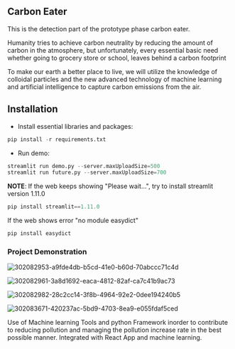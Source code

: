 ## Carbon Eater
This is the detection part of the prototype phase carbon eater.

Humanity tries to achieve carbon neutrality by reducing the amount of carbon in the atmosphere, but unfortunately, every essential basic need whether going to grocery store or school, leaves behind a carbon footprint

To make our earth a better place to live, we will utilize the knowledge of colloidal particles and the new advanced technology of machine learning and artificial intelligence to capture carbon emissions from the air.

## Installation

* Install essential libraries and packages:
```python
pip install -r requirements.txt
```

* Run demo:
```python
streamlit run demo.py --server.maxUploadSize=500
streamlit run future.py --server.maxUploadSize=700
```

**NOTE**: If the web keeps showing "Please wait...", try to install streamlit version 1.11.0
```python
pip install streamlit==1.11.0
```

If the web shows error "no module easydict"
```python
pip install easydict
```
### Project Demonstration
![302082953-a9fde4db-b5cd-41e0-b60d-70abccc71c4d](https://github.com/user-attachments/assets/da3f3832-1b42-4fd5-82b3-fc2c946c938f)

![302082961-3a8d1692-eaca-4812-82af-ca7c41b9ac73](https://github.com/user-attachments/assets/2d7af356-bf61-4e71-9b25-414d5c75eb8e)

![302082982-28c2cc14-3f8b-4964-92e2-0dee194240b5](https://github.com/user-attachments/assets/4929ccdd-3419-48a0-a631-40cbae78b64a)

![302083671-420237ac-5bd9-4703-8ea9-e055fdaf5ced](https://github.com/user-attachments/assets/a9414788-67e5-460b-9420-ea3ccea0466f)

Use of Machine learning Tools and python Framework inorder to contribute to reducing pollution and managing the pollution increase rate in the best possible manner. Integrated with React App and machine learning.
